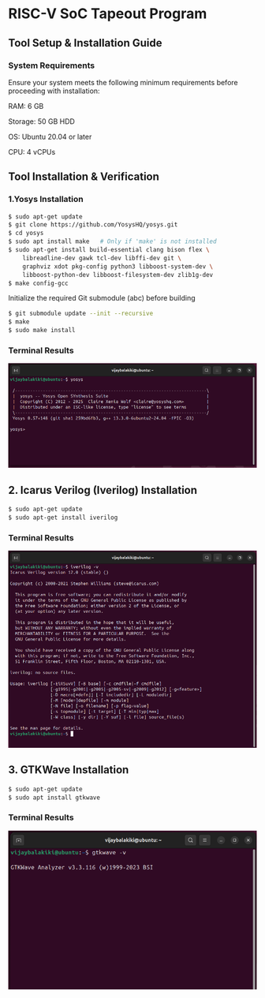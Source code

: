 
# RISC-V SoC Tapeout Program 




## Tool Setup & Installation Guide
### System Requirements
Ensure your system meets the following minimum requirements before proceeding with installation:

RAM: 6 GB

Storage: 50 GB HDD

OS: Ubuntu 20.04 or later

CPU: 4 vCPUs
## Tool Installation & Verification
### 1.Yosys Installation

```bash
$ sudo apt-get update
$ git clone https://github.com/YosysHQ/yosys.git
$ cd yosys
$ sudo apt install make   # Only if 'make' is not installed
$ sudo apt-get install build-essential clang bison flex \
    libreadline-dev gawk tcl-dev libffi-dev git \
    graphviz xdot pkg-config python3 libboost-system-dev \
    libboost-python-dev libboost-filesystem-dev zlib1g-dev
$ make config-gcc

```

Initialize the required Git submodule (abc) before building


```bash
$ git submodule update --init --recursive
$ make
$ sudo make install
```
### Terminal Results
![Alt Text](Clicks/Yosys.png)

## 2. Icarus Verilog (Iverilog) Installation


```bash
$ sudo apt-get update
$ sudo apt-get install iverilog
```
### Terminal Results
![Alt Text](Clicks/iverilog.png)

## 3. GTKWave Installation

```bash
$ sudo apt-get update
$ sudo apt install gtkwave
```

### Terminal Results
![Alt Text](Clicks/Gtkwave.png)

